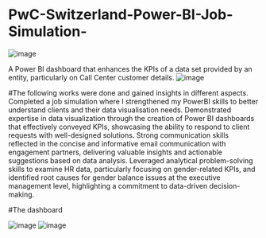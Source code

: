 # PwC-Switzerland-Power-BI-Job-Simulation-
![image](https://github.com/Pavanirt/PwC-Switzerland-Power-BI-Job-Simulation-/assets/160448544/f118e58a-013a-4df8-af2b-5d6e8394e5d8)

A Power BI dashboard that enhances the KPIs of a data set provided by an entity, particularly on Call  Center customer details.
![image](https://github.com/Pavanirt/PwC-Switzerland-Power-BI-Job-Simulation-/assets/160448544/f4ff6c2d-df32-4e82-8898-45488c6cb910)

#The following works were done and gained insights in different aspects.
Completed a job simulation where I strengthened my PowerBI skills to better understand clients and their data visualisation needs.
Demonstrated expertise in data visualization through the creation of Power BI dashboards that effectively conveyed KPIs, showcasing the ability to respond to client requests with well-designed solutions.
Strong communication skills reflected in the concise and informative email communication with engagement partners, delivering valuable insights and actionable suggestions based on data analysis.
Leveraged analytical problem-solving skills to examine HR data, particularly focusing on gender-related KPIs, and identified root causes for gender balance issues at the executive management level, highlighting a commitment to data-driven decision-making.

#The dashboard

 ![image](https://github.com/Pavanirt/PwC-Switzerland-Power-BI-Job-Simulation-/assets/160448544/7619b104-eb63-483a-bacb-21836b6c225b)
 ![image](https://github.com/Pavanirt/PwC-Switzerland-Power-BI-Job-Simulation-/assets/160448544/f56636cf-7699-43e7-861f-3d4dcf7d3d12)

